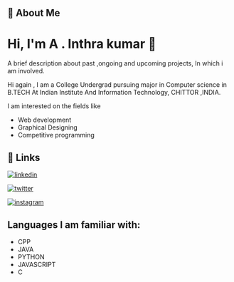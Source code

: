 ## 🚀 About Me


# Hi, I'm  A . Inthra kumar 👋
A brief description about  past ,ongoing and upcoming projects, In which i am involved.

Hi again  , I am a College Undergrad pursuing major in Computer science in B.TECH  At Indian Institute And Information Technology, CHITTOR ,INDIA.

I am interested on the fields like
- Web development
- Graphical Designing
- Competitive programming 




## 🔗 Links


[![linkedin](https://img.shields.io/badge/linkedin-0A66C2?style=for-the-badge&logo=linkedin&logoColor=white)](https://www.linkedin.com/)

[![twitter](https://img.shields.io/badge/twitter-1DA1F2?style=for-the-badge&logo=twitter&logoColor=white)](https://twitter.com/)

[![instagram](https://img.shields.io/badge/instagram-8a5099?style=for-the-badge&logo=instagram&logoColor=red)](https://www.linkedin.com/)


## Languages I am familiar with:
- CPP
- JAVA
- PYTHON
- JAVASCRIPT
- C


